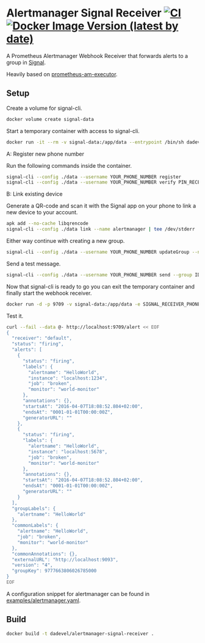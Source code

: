 # Alertmanager Signal Receiver [![CI](https://github.com/dadevel/alertmanager-signal-receiver/workflows/CI/badge.svg?branch=master)](https://github.com/dadevel/alertmanager-signal-receiver/actions) [![Docker Image Version (latest by date)](https://img.shields.io/docker/v/dadevel/alertmanager-signal-receiver?color=blue&logo=docker)](https://hub.docker.com/r/dadevel/alertmanager-signal-receiver)

A Prometheus Alertmanager Webhook Receiver that forwards alerts to a group in [Signal](https://signal.org/).

Heavily based on [prometheus-am-executor](https://github.com/imgix/prometheus-am-executor/).

## Setup

Create a volume for signal-cli.

~~~ bash
docker volume create signal-data
~~~

Start a temporary container with access to signal-cli.

~~~ bash
docker run -it --rm -v signal-data:/app/data --entrypoint /bin/sh dadevel/alertmanager-signal-receiver -i
~~~

A: Register new phone number

Run the following commands inside the container.

~~~ bash
signal-cli --config ./data --username YOUR_PHONE_NUMBER register
signal-cli --config ./data --username YOUR_PHONE_NUMBER verify PIN_RECEIVED_VIA_SMS
~~~

B: Link existing device

Generate a QR-code and scan it with the Signal app on your phone to link a new device to your account.

~~~ bash
apk add --no-cache libqrencode
signal-cli --config ./data link --name alertmanager | tee /dev/stderr | head -n 1 | qrencode -t UTF8
~~~

Either way continue with creating a new group.

~~~ bash
signal-cli --config ./data --username YOUR_PHONE_NUMBER updateGroup --name Alerts --member SOMEONES_PHONE_PHONE --member ANOTHER_PHONE_NUMBER
~~~

Send a test message.

~~~ bash
signal-cli --config ./data --username YOUR_PHONE_NUMBER send --group ID_PRINTED_BY_PREVIOUS_COMMAND --message "Hello World!"
~~~

Now that signal-cli is ready to go you can exit the temporary container and finally start the webhook receiver.

~~~ sh
docker run -d -p 9709 -v signal-data:/app/data -e SIGNAL_RECEIVER_PHONE_NUMBER=YOUR_PHONE_NUMBER -e SIGNAL_RECEIVER_GROUP_ID=YOUR_GROUP_ID dadevel/alertmanager-signal-receiver
~~~

Test it.

~~~ sh
curl --fail --data @- http://localhost:9709/alert << EOF
{
  "receiver": "default",
  "status": "firing",
  "alerts": [
    {
      "status": "firing",
      "labels": {
        "alertname": "HelloWorld",
        "instance": "localhost:1234",
        "job": "broken",
        "monitor": "world-monitor"
      },
      "annotations": {},
      "startsAt": "2016-04-07T18:08:52.804+02:00",
      "endsAt": "0001-01-01T00:00:00Z",
      "generatorURL": ""
    },
    {
      "status": "firing",
      "labels": {
        "alertname": "HelloWorld",
        "instance": "localhost:5678",
        "job": "broken",
        "monitor": "world-monitor"
      },
      "annotations": {},
      "startsAt": "2016-04-07T18:08:52.804+02:00",
      "endsAt": "0001-01-01T00:00:00Z",
      "generatorURL": ""
    }
  ],
  "groupLabels": {
    "alertname": "HelloWorld"
  },
  "commonLabels": {
    "alertname": "HelloWorld",
    "job": "broken",
    "monitor": "world-monitor"
  },
  "commonAnnotations": {},
  "externalURL": "http://localhost:9093",
  "version": "4",
  "groupKey": 9777663806026785000
}
EOF
~~~

A configuration snippet for alertmanager can be found in [examples/alertmanager.yaml](./examples/alertmanager.yaml).

## Build

~~~ bash
docker build -t dadevel/alertmanager-signal-receiver .
~~~

